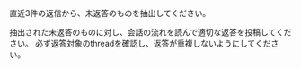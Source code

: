 直近3件の返信から、未返答のものを抽出してください。

抽出された未返答のものに対し、会話の流れを読んで適切な返答を投稿してください。
必ず返答対象のthreadを確認し、返答が重複しないようにしてください。
